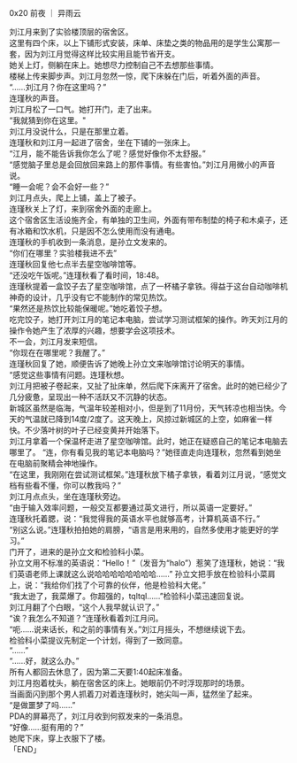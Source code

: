 0x20 前夜 ｜ 异雨云
  
刘江月来到了实验楼顶层的宿舍区。  
这里有四个床，以上下铺形式安装，床单、床垫之类的物品用的是学生公寓那一套，因为刘江月觉得这样比较实用且能节省开支。  
她关上灯，侧躺在床上。她想尽力控制自己不去想那些事情。  
楼梯上传来脚步声。刘江月忽然一惊，爬下床躲在门后，听着外面的声音。  
“……刘江月？你在这里吗？”  
连瑾秋的声音。  
刘江月松了一口气。她打开门，走了出来。  
“我就猜到你在这里。"  
刘江月没说什么，只是在那里立着。  
连瑾秋和刘江月一起进了宿舍，坐在下铺的一张床上。  
“江月，能不能告诉我你怎么了呢？感觉好像你不太舒服。”  
“感觉脑子里总是会回放回来路上的那件事情。有些害怕。”刘江月用微小的声音说。  
“睡一会呢？会不会好一些？”  
刘江月点头，爬上上铺，盖上了被子。  
连瑾秋关上了灯，来到宿舍外面的走廊上。  
这个宿舍区生活设施齐全，有单独的卫生间，外面有带布制垫的椅子和木桌子，还有冰箱和饮水机，只是因不怎么使用而没有通电。  
连瑾秋的手机收到一条消息，是孙立文发来的。  
“你们在哪里？实验楼我进不去”  
连瑾秋回复他七点半去星空咖啡馆等。  
“还没吃午饭呢。”连瑾秋看了看时间，18:48。  
连瑾秋提着一盒饺子去了星空咖啡馆，点了一杯橘子拿铁。得益于这台自动咖啡机神奇的设计，几乎没有它不能制作的常见热饮。  
“果然还是热饮比较能保暖呢。”她吃着饺子想。  
吃完饺子，她打开刘江月的笔记本电脑，尝试学习测试框架的操作。昨天刘江月的操作令她产生了浓厚的兴趣，想要学会这项技术。  
不一会，刘江月发来短信。  
“你现在在哪里呢？我醒了。”  
连瑾秋回复了她，顺便告诉了她晚上孙立文来咖啡馆讨论明天的事情。  
“感觉这些事情有问题。连瑾秋想。  
刘江月把被子卷起来，又扯了扯床单，然后爬下床离开了宿舍。此时的她已经少了几分疲惫，呈现出一种不活跃又不沉静的状态。  
新城区虽然是临海，气温年较差相对小，但是到了11月份，天气转凉也相当快。今天的气温就已降到14度/2度了。这天晚上，风掠过新城区的上空，如麻雀一样快。不少落叶树的叶子已经变黄并开始落下。  
刘江月拿着一个保温杯走进了星空咖啡馆。此时，她正在疑惑自己的笔记本电脑去哪里了。 
“连，你有看见我的笔记本电脑吗？”她径直走向连瑾秋，忽然看到她坐在电脑前聚精会神地操作。  
“在这里，我刚刚在尝试测试框架。”连瑾秋放下橘子拿铁，看着刘江月说，“感觉文档有些看不懂，你可以教我吗？”  
刘江月点点头，坐在连瑾秋旁边。  
“由于输入效率问题，一般交互都要通过英文进行，所以英语一定要好。”  
连瑾秋托着腮，说：“我觉得我的英语水平也就够高考，计算机英语不行。”  
“别这么说。”连瑾秋拍拍她的肩膀，“语言是用来用的，自然多使用才能更好的学习。”  
门开了，进来的是孙立文和检验科小菜。  
孙立文用不标准的英语说：“Hello！”（发音为“halo”）惹笑了连瑾秋，她说：“我们英语老师上课就这么说哈哈哈哈哈哈哈哈……” 
孙立文把手放在检验科小菜肩上，说：“我给你们找了个可靠的伙伴，他是检验科大佬。”  
“我太逊了，我菜爆了。你超强的，tqltql……”检验科小菜迅速回复说。  
刘江月翻了个白眼，“这个人我早就认识了。”  
“诶？我怎么不知道？”连瑾秋看着刘江月问。  
“呃……说来话长，和之前的事情有关。”刘江月摇头，不想继续说下去。  
检验科小菜提议先制定一个计划，得到了一致同意。  
“……”  
“……好，就这么办。”  
所有人都回去休息了，因为第二天要1:40起床准备。  
刘江月抱着枕头，躺在宿舍区的床上。她眼前仍不时浮现那时的场景。  
当画面闪到那个男人抓着刀对着连瑾秋时，她尖叫一声，猛然坐了起来。  
“是做噩梦了吗……”  
PDA的屏幕亮了，刘江月收到何叙发来的一条消息。  
“好像……挺有用的？”  
她爬下床，穿上衣服下了楼。  
「END」  
